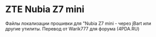 ZTE Nubia Z7 mini
===================
Файлы локализации прошивки для "Nubia Z7 mini - через jBart или другие утилиты. Перевод от Warik777 для форума (4PDA.RU)